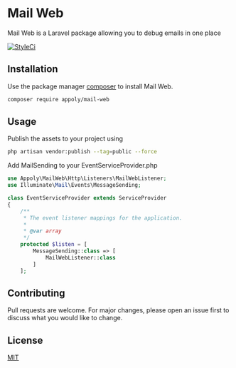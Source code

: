# Mail Web

Mail Web is a Laravel package allowing you to debug emails in one place

[![StyleCi](https://github.styleci.io/repos/245465277/shield)](https://github.styleci.io/repos/245465277)

## Installation

Use the package manager [composer](https://getcomposer.org/) to install Mail Web.

```bash
composer require appoly/mail-web
```

## Usage

Publish the assets to your project using

```bash
php artisan vendor:publish --tag=public --force
```

Add MailSending to your EventServiceProvider.php

```php
use Appoly\MailWeb\Http\Listeners\MailWebListener;
use Illuminate\Mail\Events\MessageSending;

class EventServiceProvider extends ServiceProvider
{
    /**
     * The event listener mappings for the application.
     *
     * @var array
     */
    protected $listen = [
        MessageSending::class => [
            MailWebListener::class
        ]
    ];

```

## Contributing

Pull requests are welcome. For major changes, please open an issue first to discuss what you would like to change.

## License

[MIT](https://choosealicense.com/licenses/mit/)
